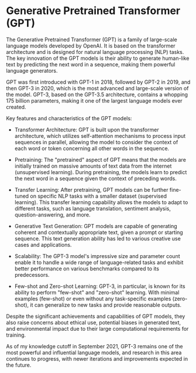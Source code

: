 # Generative Pretrained Transformer (GPT)

The Generative Pretrained Transformer (GPT) is a family of large-scale language models developed by OpenAI. It is based on the transformer architecture and is designed for natural language processing (NLP) tasks. The key innovation of the GPT models is their ability to generate human-like text by predicting the next word in a sequence, making them powerful language generators.

GPT was first introduced with GPT-1 in 2018, followed by GPT-2 in 2019, and then GPT-3 in 2020, which is the most advanced and large-scale version of the model. GPT-3, based on the GPT-3.5 architecture, contains a whopping 175 billion parameters, making it one of the largest language models ever created.

Key features and characteristics of the GPT models:

* Transformer Architecture: GPT is built upon the transformer architecture, which utilizes self-attention mechanisms to process input sequences in parallel, allowing the model to consider the context of each word or token concerning all other words in the sequence.

* Pretraining: The "pretrained" aspect of GPT means that the models are initially trained on massive amounts of text data from the internet (unsupervised learning). During pretraining, the models learn to predict the next word in a sequence given the context of preceding words.

* Transfer Learning: After pretraining, GPT models can be further fine-tuned on specific NLP tasks with a smaller dataset (supervised learning). This transfer learning capability allows the models to adapt to different tasks, such as language translation, sentiment analysis, question-answering, and more.

* Generative Text Generation: GPT models are capable of generating coherent and contextually appropriate text, given a prompt or starting sequence. This text generation ability has led to various creative use cases and applications.

* Scalability: The GPT-3 model's impressive size and parameter count enable it to handle a wide range of language-related tasks and exhibit better performance on various benchmarks compared to its predecessors.

* Few-shot and Zero-shot Learning: GPT-3, in particular, is known for its ability to perform "few-shot" and "zero-shot" learning. With minimal examples (few-shot) or even without any task-specific examples (zero-shot), it can generalize to new tasks and provide reasonable outputs.

Despite the significant achievements and capabilities of GPT models, they also raise concerns about ethical use, potential biases in generated text, and environmental impact due to their large computational requirements for training.

As of my knowledge cutoff in September 2021, GPT-3 remains one of the most powerful and influential language models, and research in this area continues to progress, with newer iterations and improvements expected in the future.